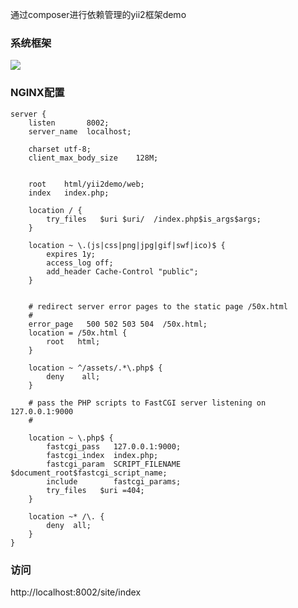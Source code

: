通过composer进行依赖管理的yii2框架demo
### 系统框架

![](https://github.com/bingbo/blog/blob/master/images/yii2_frame_dialog.jpg)

### NGINX配置

```nginx
server {
    listen       8002;
    server_name  localhost;

    charset utf-8;
    client_max_body_size    128M;


    root    html/yii2demo/web;
    index   index.php;

    location / {
        try_files   $uri $uri/  /index.php$is_args$args;
    }

    location ~ \.(js|css|png|jpg|gif|swf|ico)$ {
        expires 1y;
        access_log off;
        add_header Cache-Control "public";
    }


    # redirect server error pages to the static page /50x.html
    #
    error_page   500 502 503 504  /50x.html;
    location = /50x.html {
        root   html;
    }

    location ~ ^/assets/.*\.php$ {
        deny    all;
    }

    # pass the PHP scripts to FastCGI server listening on 127.0.0.1:9000
    #
    
    location ~ \.php$ {
        fastcgi_pass   127.0.0.1:9000;
        fastcgi_index  index.php;
        fastcgi_param  SCRIPT_FILENAME  $document_root$fastcgi_script_name;
        include        fastcgi_params;
        try_files   $uri =404;
    }

    location ~* /\. {
        deny  all;
    }
}

```

### 访问
http://localhost:8002/site/index

